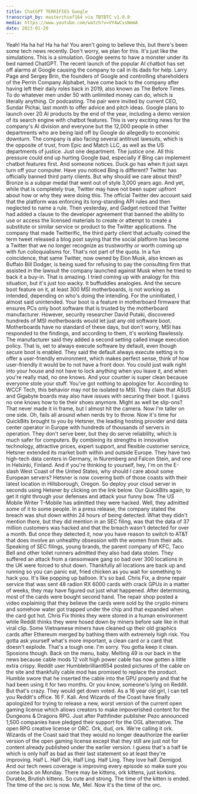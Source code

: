 ```yaml
---
title: ChatGPT TERRIFIES Google
transcript_by: masterchief164 via TBTBTC v1.0.0
media: https://www.youtube.com/watch?v=VY4wCssNmmA
date: 2023-01-20
---
```


 Yeah!  Ha ha ha!  Ha ha ha!  You aren't going to believe this, but there's been some tech news recently.  Don't worry, we plan for this.  It's just like the simulations.  This is a simulation.  Google seems to have a monster under its bed named ChatGPT.  The recent launch of the popular AI chatbot has set off alarms at Google causing the company  to call in its dads for help.  Larry Page and Sergey Brin, the founders of Google and controlling shareholders of the  Perrin Company Alphabet, have come back to the company after having left their daily  roles back in 2019, also known as The Before Times.  To do whatever men under 50 with unlimited money can do, which is literally anything.  Or podcasting.  The pair were invited by current CEO, Sundar Pichai, last month to offer advice and pitch  ideas.  Google plans to launch over 20 AI products by the end of the year, including a demo version  of its search engine with chatbot features.  This is very exciting news for the company's AI division and everyone but the 12,000  people in other departments who are being laid off by Google do allegedly to economic  downturn.  The company is also facing several antitrust lawsuits, which is the opposite of trust,  from Epic and Match LLC, as well as the US departments of justice.  Just one department.  The justice one.  All this pressure could end up hurting Google bad, especially if Bing can implement chatbot  features first.  And someone notices.  Duck.go has when it just says turn off your computer.  Have you noticed Bing is different?  Twitter has officially banned third party clients.  But why should we care about third?  Bronze is a subpar medal that went out of style 3,000 years ago.  And yet, while that is completely true, Twitter may have not been super upfront about  how or why they were doing this.  The official Twitter dev account said that the platform was enforcing its long-standing  API rules and then neglected to name a rule.  Then yesterday, and Gadget noticed that Twitter had added a clause to the developer agreement  that banned the ability to use or access the licensed materials to create or attempt to  create a substitute or similar service or product to the Twitter applications.  The company that made Twitterific, the third party client that actually coined the term  tweet released a blog post saying that the social platform has become a Twitter that we no  longer recognize as trustworthy or worth coming up with fun colloquialisms for.  That's not part of the quota.  In a fun coincidence, that same Twitter, now owned by Elon Musk, also known as Buffalo  Bill Dodger, is being sued for refusing to pay the consulting firm that assisted in the  lawsuit the company launched against Musk when he tried to back it a buy-in.  That is amazing.  I tried coming up with analogy for this situation, but it's just too wacky.  It buffuddles analogies.  And the secure boot feature on it, at least 300 MSI motherboards, is not working as intended,  depending on who's doing the intending.  For the uninitiated, I almost said unintended.  Your boot is a feature in motherboard firmware that ensures PCs only boot software  that is trusted by the motherboard manufacturer.  However, security researcher David Putaki, discovered hundreds of MSI motherboards would  let just any old software boot.  Motherboards have no standard of these days, but don't worry, MSI has responded to the  findings, and according to them, it's working flawlessly.  The manufacturer said they added a second setting called image execution policy.  That is, set to always execute software by default, even though secure boot is enabled.  They said the default always execute setting is to offer a user-friendly environment, which  makes perfect sense, think of how user-friendly it would be to not have a front door.  You could just walk right into your house and not have to lock anything when you leave  it, and when you're really mad, no one knows.  And your counter is super clean because everyone stole your stuff.  You've got nothing to apologize for.  According to WCCF Tech, this behavior may not be isolated to MSI.  They claim that ASUS and Gigabyte boards may also have issues with securing their boot.  I guess no one knows how to tie their shoes anymore.  Might as well be slip-ons?  That never made it in frame, but I almost hit the camera.  Now I'm taller on one side.  Oh, fails all around when nerds try to throw.  Now it's time for QuickBits brought to you by Hetsner, the leading hosting provider and  data center operator in Europe with hundreds of thousands of servers in operation.  They don't serve beer, but they do serve reliability, which is much safer for computers.  By combining its strengths in innovative technology, attractive prices, expert support,  and flexible customer service, Hetsner extended its market both within and outside Europe.  They have two high-tech data centers in Germany, in Nuremberg and Falcon Stein, and one  in Helsinki, Finland.  And if you're thinking to yourself, hey, I'm on the E-slash West Coast of the United States,  why should I care about some European servers?  Hetsner is now covering both of those coasts with their latest location in Hillsborough, Oregon.  So deploy your cloud server in seconds using Hetsner by clicking on the link below.  Our QuickBits again, to get it right through your defenses and attack your funny bow.  The US Mobile Writer T-Mobile has admitted they were hacked.  Well, they admitted some of it to some people.  In a press release, the company stated the breach was shut down within 24 hours of being  detected.  What they didn't mention there, but they did mention in an SEC filing, was that the data  of 37 million customers was hacked and that the breach wasn't detected for over a month.  But once they detected it, now you have reason to switch to AT&T that does involve an unhealthy  obsession with the women from their ads.  Speaking of SEC filings, young brands, the parent company of KFC, Taco Bell and other  toilet runners admitted they also had data stolen.  They suffered an attack from a ransomware gang so bad over 300 locations in the UK were  forced to shut down.  Thankfully all locations are back up and running so you can panic eat, fried chicken as  you wait for something to hack you.  It's like popping up balloon.  It's so bad.  Chris Fix, a drone repair service that was sent 48 radion RX 6000 cards with crack  GPUs in a matter of weeks, they may have figured out just what happened.  After determining, most of the cards were bought second hand.  The repair shop posted a video explaining that they believe the cards were sold by  the crypto miners and somehow water got trapped under the chip and that expanded when  the card got hot.  Chris Fix thinks they were stored in a human environment while Reddit thinks they were  hosed down by miners before sale like in that viral clip.  Some Vietnamese miners have cleaned up their old graphics cards after Ethereum merged  by bathing them with extremely high risk.  You gotta ask yourself what's more important, a clean card or a card that doesn't explode.  That's a tough one.  I'm sorry.  You gotta keep it clean.  Sposions though.  Back on the menu, baby.  Melting 49 is our back in the news because cable mods 12 volt high power cable has now  gotten a little extra crispy.  Reddit user Humblebrilliant654 posted pictures of the cable on the site and thankfully  cable mod has promised to replace the product.  Humble swore that he inserted the cable into the GPU properly and that he had been using  it for two months.  Or you know, someone's lying on Reddit.  But that's crazy.  They would get down voted.  As a 16 year old girl, I can tell you Reddit's office.  16 F. Kali.  And Wizards of the Coast have finally apologized for trying to release a new, worst version  of the current open gaming license which allows creators to make impoverished content for  the Dungeons & Dragons RPG.  Just after Pathfinder publisher Pezo announced 1,500 companies have pledged their support  for the OGL alternative.  The open RPG creative license or ORC.  Ork, dud, ork.  We're calling it ork.  Wizards of the Coast said that they would no longer deauthorize the earlier version of the  open gaming license except that they still are just not for content already published  under the earlier version.  I guess that's a half lie which is only half as bad as their last statement so at  least they're improving.  Half L. Half Ork, Half Ling.  Half Ling.  They love half.  Demigod.  And our tech news coverage is improving every episode so make sure you come back on Monday.  There may be kittens, ork kittens, just korkins.  Durable, Brutish kittens.  So cute and strong.  The time of the kitten is ended.  The time of the orc is now.  Me, Mel.  Now it's the time of the orc. 
